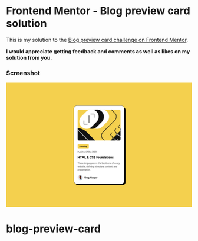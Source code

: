 # Frontend Mentor - Blog preview card solution

This is my solution to the [Blog preview card challenge on Frontend Mentor](https://www.frontendmentor.io/challenges/blog-preview-card-ckPaj01IcS).

**I would appreciate getting feedback and comments as well as likes on my solution from you.**

### Screenshot

![](./assets/screenshots/screenshot.png)
# blog-preview-card
